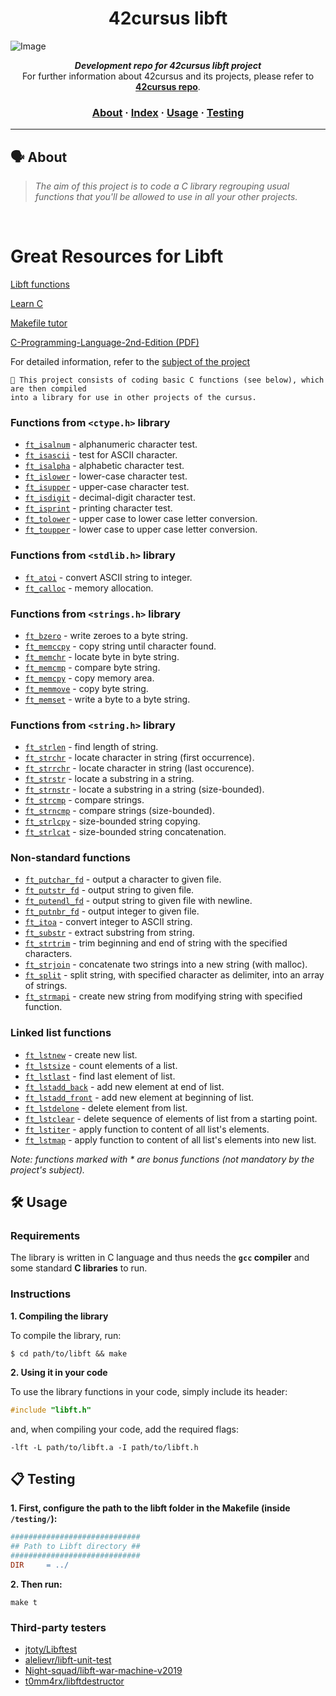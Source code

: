 <h1 align="center">
	42cursus libft
</h1>

![Image](https://github.com/MarkosComK/42-Libft/assets/67120870/f96b6b0c-edac-48fc-91f6-eebcc4c5652d)
<p align="center">
	<b><i>Development repo for 42cursus libft project</i></b><br>
	For further information about 42cursus and its projects, please refer to <a href="https://github.com/appinha/42cursus"><b>42cursus repo</b></a>.
</p>


<h3 align="center">
	<a href="#%EF%B8%8F-about">About</a>
	<span> · </span>
	<a href="#-index">Index</a>
	<span> · </span>
	<a href="#%EF%B8%8F-usage">Usage</a>
	<span> · </span>
	<a href="#-testing">Testing</a>
</h3>

---

## 🗣️ About

> _The aim of this project is to code a C library regrouping usual functions that you'll be allowed to use in all your other projects._

<br>

# Great Resources for Libft

[Libft functions](https://www.asidesigned.com/project-libft.html) 

[Learn C](https://www.learn-c.org/)

[Makefile tutor](https://www.cs.colby.edu/maxwell/courses/tutorials/maketutor/)

[C-Programming-Language-2nd-Edition (PDF)](https://github.com/MarkosComK/42-Libft/files/14312769/C-Programming-Language-2nd-Edition.pdf)

For detailed information, refer to the [subject of the project](https://github.com/MarkosComK/42-Libft/files/14319130/00-libft-en.pdf)


	🚀 This project consists of coding basic C functions (see below), which are then compiled
	into a library for use in other projects of the cursus.

### Functions from `<ctype.h>` library

* [`ft_isalnum`](src/ft_isalnum.c)			- alphanumeric character test.
* [`ft_isascii`](src/ft_isascii.c)			- test for ASCII character.
* [`ft_isalpha`](src/ft_isalpha.c)			- alphabetic character test.
* [`ft_islower`](src/ft_islower.c) 	- lower-case character test.
* [`ft_isupper`](src/ft_isupper.c) 	- upper-case character test.
* [`ft_isdigit`](src/ft_isdigit.c)			- decimal-digit character test.
* [`ft_isprint`](src/ft_isprint.c)			- printing character test.
* [`ft_tolower`](src/ft_tolower.c)			- upper case to lower case letter conversion.
* [`ft_toupper`](src/ft_toupper.c)			- lower case to upper case letter conversion.

### Functions from `<stdlib.h>` library

* [`ft_atoi`](src/ft_atoi.c)		- convert ASCII string to integer.
* [`ft_calloc`](src/ft_calloc.c)	- memory allocation.

### Functions from `<strings.h>` library

* [`ft_bzero`](src/ft_bzero.c)		- write zeroes to a byte string.
* [`ft_memccpy`](src/ft_memccpy.c)	- copy string until character found.
* [`ft_memchr`](src/ft_memchr.c)		- locate byte in byte string.
* [`ft_memcmp`](src/ft_memcmp.c)		- compare byte string.
* [`ft_memcpy`](src/ft_memcpy.c)		- copy memory area.
* [`ft_memmove`](src/ft_memmove.c)	- copy byte string.
* [`ft_memset`](src/ft_memset.c)		- write a byte to a byte string.

### Functions from `<string.h>` library

* [`ft_strlen`](src/ft_strlen.c)				- find length of string.
* [`ft_strchr`](src/ft_strchr.c)				- locate character in string (first occurrence).
* [`ft_strrchr`](src/ft_strrchr.c)			- locate character in string (last occurence).
* [`ft_strstr`](src/ft_strstr.c) 		- locate a substring in a string.
* [`ft_strnstr`](src/ft_strnstr.c)			- locate a substring in a string (size-bounded).
* [`ft_strcmp`](src/ft_strcmp.c) 		- compare strings.
* [`ft_strncmp`](src/ft_strncmp.c) 			- compare strings (size-bounded).
* [`ft_strlcpy`](src/ft_strlcpy.c)			- size-bounded string copying.
* [`ft_strlcat`](src/ft_strlcat.c)			- size-bounded string concatenation.

### Non-standard functions

* [`ft_putchar_fd`](src/ft_putchar_fd.c)		- output a character to given file.
* [`ft_putstr_fd`](src/ft_putstr_fd.c)		- output string to given file.
* [`ft_putendl_fd`](src/ft_putendl_fd.c)		- output string to given file with newline.
* [`ft_putnbr_fd`](src/ft_putnbr_fd.c)		- output integer to given file.
* [`ft_itoa`](src/t_itoa.c)					- convert integer to ASCII string.
* [`ft_substr`](src/ft_substr.c)				- extract substring from string.
* [`ft_strtrim`](src/ft_strtrim.c)			- trim beginning and end of string with the specified characters.
* [`ft_strjoin`](src/ft_strjoin.c)			- concatenate two strings into a new string (with malloc).
* [`ft_split`](src/ft_split.c)				- split string, with specified character as delimiter, into an array of strings.
* [`ft_strmapi`](src/ft_strmapi.c)			- create new string from modifying string with specified function.

### Linked list functions

* [`ft_lstnew`](srcs/ft_lstnew.c)				- create new list.
* [`ft_lstsize`](srcs/ft_lstsize.c)			- count elements of a list.
* [`ft_lstlast`](srcs/ft_lstlast.c)			- find last element of list.
* [`ft_lstadd_back`](srcs/ft_lstadd_back.c)	- add new element at end of list.
* [`ft_lstadd_front`](srcs/ft_lstadd_front.c)	- add new element at beginning of list.
* [`ft_lstdelone`](srcs/ft_lstdelone.c)		- delete element from list.
* [`ft_lstclear`](srcs/ft_lstclear.c)			- delete sequence of elements of list from a starting point.
* [`ft_lstiter`](srcs/ft_lstiter.c)			- apply function to content of all list's elements.
* [`ft_lstmap`](srcs/ft_lstmap.c)				- apply function to content of all list's elements into new list.

_Note: functions marked with * are bonus functions (not mandatory by the project's subject)._


## 🛠️ Usage

### Requirements

The library is written in C language and thus needs the **`gcc` compiler** and some standard **C libraries** to run.

### Instructions

**1. Compiling the library**

To compile the library, run:

```shell
$ cd path/to/libft && make
```

**2. Using it in your code**

To use the library functions in your code, simply include its header:

```C
#include "libft.h"
```

and, when compiling your code, add the required flags:

```shell
-lft -L path/to/libft.a -I path/to/libft.h
```

## 📋 Testing

**1. First, configure the path to the libft folder in the Makefile (inside `/testing/`):**

```Makefile
#############################
## Path to Libft directory ##
#############################
DIR		= ../
```

**2. Then run:**

```shell
make t
```

### Third-party testers

* [jtoty/Libftest](https://github.com/jtoty/Libftest)
* [alelievr/libft-unit-test](https://github.com/alelievr/libft-unit-test)
* [Night-squad/libft-war-machine-v2019](https://github.com/Night-squad/libft-war-machine-v2019)
* [t0mm4rx/libftdestructor](https://github.com/t0mm4rx/libftdestructor)
